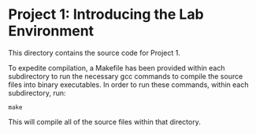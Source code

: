 # Project 1: Introducing the Lab Environment
This directory contains the source code for Project 1. 

To expedite compilation, a Makefile has been provided within each subdirectory to run the necessary gcc commands to compile the source files into binary executables. In order to run these commands, within each subdirectory, run:
```
make
```
This will compile all of the source files within that directory.   
